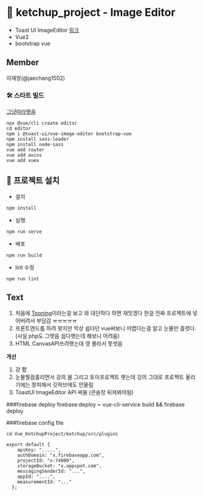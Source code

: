 # 🔪 ketchup_project  - Image Editor
- Toast UI ImageEditor [링크](https://github.com/nhn/tui.image-editor)
- Vue2
- bootstrap vue


## Member
이재창(@jaechang1502)


### 🛠 스타트 빌드
[그냥따라햇음](https://morioh.com/p/74cfb27578ef)
```
npx @vue/cli create editor
cd editor
npm i @toast-ui/vue-image-editor bootstrap-vue
npm install sass-loader
npm install node-sass
vue add router
vue add axios
vue add vuex
```

## 📖 프로젝트 설치
- 설치
```
npm install
```
- 실행
```
npm run serve
```
- 배포
```
npm run build
```
- lint 수정
 ```
npm run lint
```
## Text
1. 처음에 [Tooning](https://tooning.io/tooning-landing-main)이라는걸 보고  와 대단하다 하면 재밋겠다 한걸 진짜 프로젝트에 넣어버려서 부담감 ㅠㅠㅠㅠㅠ   
2. 프론트엔드를 하려 왓지만 막상 쉽다던 vue써보니 어렵다는걸 알고 눈물만 흘렷다.(사실 php도 그랫음 쉽다햇는데 해보니 어려움)   
3. HTML CanvasAPI쓰려햇는데 영 몰라서 못썻음  
<!----------->
<strong>개선</strong> 
1. 걍 함  
2. 눈물찔끔흘리면서 강의 봄  그리고 토이프로젝트 햇는데 강의 그대로 프로젝트 올리기에는 창피해서 깃허브에도 안올림  
3. ToastUI ImageEditor API 써봄  (콘솔창 뒤져봐야됨)

###firebase deploy
firebase:deploy   = vue-cli-service build && firebase deploy

###firebase config file
```shell
cd Vue_KetchupProject/ketchup/src/plugins
```
```javascirpt
export default {
    apiKey: ".....",
    authDomain: "x.firebaseapp.com",
    projectId: "x-74800",
    storageBucket: "x.appspot.com",
    messagingSenderId: "...",
    appId: "....",
    measurementId: "..."
  };
```

